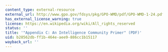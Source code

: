 ```yaml
---
content_type: external-resource
external_url: http://www.gpo.gov/fdsys/pkg/GPO-WMD/pdf/GPO-WMD-1-24.pdf
has_external_license_warning: true
license: https://en.wikipedia.org/wiki/All_rights_reserved
status: ''
title: '"Appendix C: An Intelligence Community Primer" (PDF)'
uid: b28562db-ff1b-464e-aee9-886cc1b15117
wayback_url: ''
---
```

